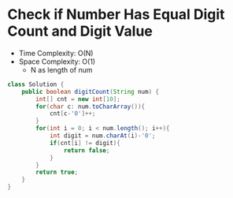 # Check if Number Has Equal Digit Count and Digit Value

- Time Complexity: O(N)
- Space Complexity: O(1)
  - N as length of num

```java
class Solution {
    public boolean digitCount(String num) {
        int[] cnt = new int[10];
        for(char c: num.toCharArray()){
            cnt[c-'0']++;
        }
        for(int i = 0; i < num.length(); i++){
            int digit = num.charAt(i)-'0';
            if(cnt[i] != digit){
                return false;
            }
        }
        return true;
    }
}
```
